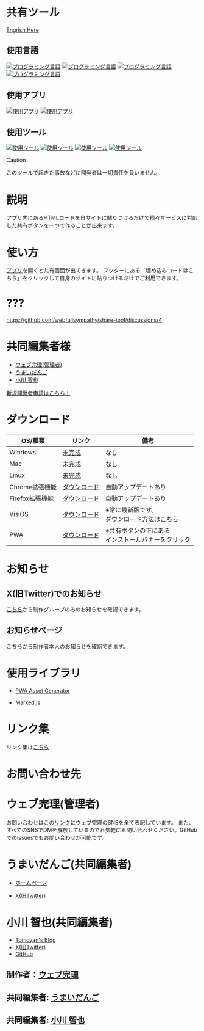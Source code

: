 # 共有ツール

[Engrish Here](https://github.com/webfullsympathy/share-tool/blob/main/README_EN.md)

## 使用言語

[![プログラミング言語](https://skillicons.dev/icons?i=html)](https://wikipedia.org/wiki/HyperText_Markup_Language)
[![プログラミング言語](https://skillicons.dev/icons?i=css)](https://wikipedia.org/wiki/Cascading_Style_Sheets)
[![プログラミング言語](https://skillicons.dev/icons?i=js)](https://wikipedia.org/wiki/JavaScript)
[![プログラミング言語](https://skillicons.dev/icons?i=php)](https://wikipedia.org/wiki/PHP)

## 使用アプリ

[![使用アプリ](https://skillicons.dev/icons?i=discord)](https://discord.com)
[![使用アプリ](https://skillicons.dev/icons?i=notion)](https://notion.so/)

## 使用ツール

[![使用ツール](https://skillicons.dev/icons?i=electron)](https://electronjs.org)
[![使用ツール](https://skillicons.dev/icons?i=git)](https://git-scm.com/)
[![使用ツール](https://skillicons.dev/icons?i=github)](https://github.com)
[![使用ツール](https://skillicons.dev/icons?i=vscode)](https://code.visualstudio.com/)

>[!CAUTION]
>このツールで起きた事故などに開発者は一切責任を負いません。

# 説明
アプリ内にあるHTMLコードを自サイトに貼りつけるだけで様々サービスに対応した共有ボタンを一つで作ることが出来ます。

# 使い方
[アプリ](https://share-tool.net)を開くと共有画面が出てきます。
フッターにある「埋め込みコードはこちら」をクリックして自身のサイトに貼りつけるだけでご利用できます。

# ???
https://github.com/webfullsympathy/share-tool/discussions/4

# 共同編集者様

- [ウェブ完理(管理者)](#ウェブ完理管理者)
- [うまいだんご](#うまいだんご共同編集者)
- [小川 智也](#小川-智也共同編集者)

[新規開発者申請はこちら！](https://share-tool.net/dev/new)

# ダウンロード
|OS/種類|リンク|備考|
|-|-|-|
|Windows|[未完成]()|なし|
|Mac|[未完成]()|なし|
|Linux|[未完成]()|なし|
|Chrome拡張機能|[ダウンロード](https://chromewebstore.google.com/detail/folhpgnfkkbpgchbambnjdkaaleaefgh)|自動アップデートあり|
|Firefox拡張機能|[ダウンロード](https://addons.mozilla.org/ja/firefox/addon/%E5%85%B1%E6%9C%89%E3%83%84%E3%83%BC%E3%83%AB-share-tool/)|自動アップデートあり|
|VisiOS|[ダウンロード](https://github.com/webfullsympathy/share-tool/releases/download/v3.5/share-tool.visiapp)|※常に最新版です。<br>[ダウンロード方法はこちら](https://github.com/webfullsympathy/webfullsympathy/blob/main/post/visios/app_download.md)|
|PWA|[ダウンロード](https://share-tool.net)|※共有ボタンの下にある<br>インストールバナーをクリック|

# お知らせ

## X(旧Twitter)でのお知らせ
[こちら](https://x.com/search?q=%23%E5%85%B1%E6%9C%89%E3%83%84%E3%83%BC%E3%83%AB_%E3%82%A6%E3%82%A7%E3%83%96%E5%AE%8C%E7%90%86)から制作グループのみのお知らせを確認できます。

## お知らせページ
[こちら](https://flawless-pancake-f2b.notion.site/1166e1c012538078af71d00a6849647b)から制作者本人のお知らせを確認できます。

# 使用ライブラリ
- [PWA Asset Generator](https://github.com/elegantapp/pwa-asset-generator)

- [Marked.js](https://github.com/markedjs/marked)

# リンク集
リンク集は[こちら](https://lit.link/sharetool)

# お問い合わせ先

# ウェブ完理(管理者)
お問い合わせは[このリンク](https://link.webfullsympathy.com)にウェブ完理のSNSを全て表記しています。
また、すべてのSNSでDMを解放しているのでお気軽にお問い合わせください。GitHubでのIssuesでもお問い合わせが可能です。

# うまいだんご(共同編集者)
- [ホームページ](https://umaidango.github.io/me/)

- [X(旧Twitter)](https://x.com/dango12_dango)

# 小川 智也(共同編集者)

- [Tomoyan's Blog](https://ogatomo.net)
- [X(旧Twitter)](https://x.com/ogatomo21)
- [GitHub](https://github.com/ogatomo21)

## 制作者：[ウェブ完理](https://webfullsympathy.github.io/)
## 共同編集者: [うまいだんご](https://umaidango.github.io/me/)
## 共同編集者: [小川 智也](https://ogatomo.net)
